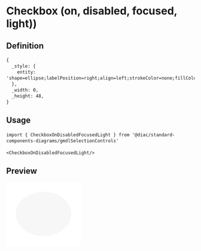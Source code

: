 # Checkbox (on, disabled, focused, light))

## Definition

```
{
  _style: { 
    entity: 'shape=ellipse;labelPosition=right;align=left;strokeColor=none;fillColor=#B0B0B0;opacity=10;sketch=0;html=1;',
  },
  _width: 0,
  _height: 48,
}
```

## Usage

```
import { CheckboxOnDisabledFocusedLight } from '@diac/standard-components-diagrams/gmdlSelectionControls'

<CheckboxOnDisabledFocusedLight/>
```

## Preview

<img src="./checkbox-on-disabled-focused-light.png" width="200"/>
